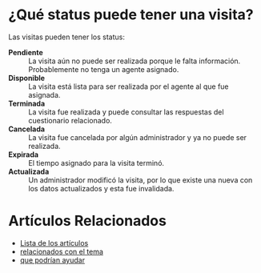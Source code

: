# ¿Qué status puede tener una visita?

Las visitas pueden tener los status:

<dl>
  <dt><strong>Pendiente</strong></dt>
  <dd>La visita aún no puede ser realizada porque le falta información. Probablemente no tenga un agente asignado.</dd>
  <dt><strong>Disponible</strong></dt>
  <dd>La visita está lista para ser realizada por el agente al que fue asignada.</dd>
  <dt><strong>Terminada</strong></dt>
  <dd>La visita fue realizada y puede consultar las respuestas del cuestionario relacionado.</dd>
  <dt><strong>Cancelada</strong></dt>
  <dd>La visita fue cancelada por algún administrador y ya no puede ser realizada.</dd>
  <dt><strong>Expirada</strong></dt>
  <dd>El tiempo asignado para la visita terminó.</dd>
  <dt><strong>Actualizada</strong></dt>
  <dd>Un administrador modificó la visita, por lo que existe una nueva con los datos actualizados y esta fue invalidada.</dd>
</dl>

# Artículos Relacionados

* [Lista de los artículos](/..)
* [relacionados con el tema](/../template)
* [que podrían ayudar](http://gestii.com)
